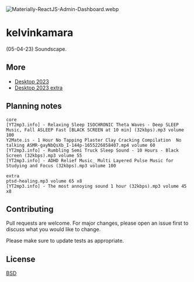 <img src="https://codedthemes.com/wp-content/uploads/edd/2022/05/Materially-ReactJS-Admin-Dashboard.webp" alt="Materially-ReactJS-Admin-Dashboard.webp" width=""/>

# kelvinkamara

(05-04-23) Soundscape.

## More

* [Desktop 2023](https://raw.githubusercontent.com/kkamara/useful/main/desktop-2023.png)
* [Desktop 2023 extra](https://github.com/kkamara/useful/commit/a9e620925598c945ad71501388dc615f4b381d33)

## Planning notes

```
core
[YT2mp3.info] - Relaxing Sleep ISOCHRONIC Theta Waves - Deep SLEEP Music, Fall ASLEEP Fast [BLACK SCREEN at 10 min] (32kbps).mp3 volume 100
Y2Mate.is - 1 Hour No Tapping Plaster Clay Cracking Compilation  No talking ASMR-gayNbQsXb_I-144p-1655226858407.mp4 volume 60
[YT2mp3.info] - Rumbling Semi Truck Sleep Sound - 10 Hours - Black Screen (32kbps).mp3 volume 55
[YT2mp3.info] - ADHD Relief Music_ Multi Layered Pulse Music for Studying and Focus (32kbps).mp3 volume 100

extra
ptsd-healing.mp3 volume 65 x8
[YT2mp3.info] - The most annoying sound 1 hour (32kbps).mp3 volume 45 x8
```

## Contributing
Pull requests are welcome. For major changes, please open an issue first to discuss what you would like to change.

Please make sure to update tests as appropriate.

## License
[BSD](https://opensource.org/licenses/BSD-3-Clause)

